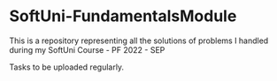 # SoftUni-FundamentalsModule
This is a repository representing all the solutions of problems I handled during my SoftUni Course - PF 2022 - SEP

Tasks to be uploaded regularly.